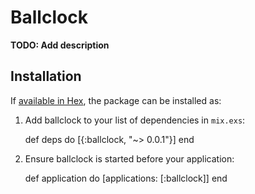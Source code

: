 # Ballclock

**TODO: Add description**

## Installation

If [available in Hex](https://hex.pm/docs/publish), the package can be installed as:

  1. Add ballclock to your list of dependencies in `mix.exs`:

        def deps do
          [{:ballclock, "~> 0.0.1"}]
        end

  2. Ensure ballclock is started before your application:

        def application do
          [applications: [:ballclock]]
        end

